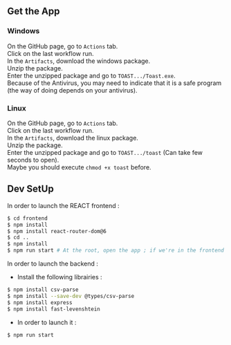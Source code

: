 ## Get the App

### Windows

On the GitHub page, go to `Actions` tab.  
Click on the last workflow run.  
In the `Artifacts`, download the windows package.  
Unzip the package.  
Enter the unzipped package and go to `TOAST.../Toast.exe`.  
Because of the Antivirus, you may need to indicate that it is a safe program (the way of doing depends on your antivirus).

### Linux

On the GitHub page, go to `Actions` tab.  
Click on the last workflow run.  
In the `Artifacts`, download the linux package.  
Unzip the package.  
Enter the unzipped package and go to `TOAST.../toast` (Can take few seconds to open).  
Maybe you should execute `chmod +x toast` before.

## Dev SetUp

In order to launch the REACT frontend :

```bash
$ cd frontend
$ npm install
$ npm install react-router-dom@6
$ cd ..
$ npm install
$ npm run start # At the root, open the app ; if we're in the frontend folder, launch in dev mode (live editing)
```

In order to launch the backend :

- Install the following librairies :

```bash
$ npm install csv-parse
$ npm install --save-dev @types/csv-parse
$ npm install express
$ npm install fast-levenshtein
```

- In order to launch it :

```bash
$ npm run start
```
